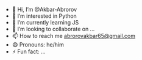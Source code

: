 - 👋 Hi, I’m @Akbar-Abrorov
- 👀 I’m interested in Python
- 🌱 I’m currently learning JS
- 💞️ I’m looking to collaborate on ...
- 📫 How to reach me abrorovakbar65@gmail.com
- 😄 Pronouns: he/him
- ⚡ Fun fact: ...

<!---
Akbar-Abrorov/Akbar-Abrorov is a ✨ special ✨ repository because its `README.md` (this file) appears on your GitHub profile.
You can click the Preview link to take a look at your changes.
--->
